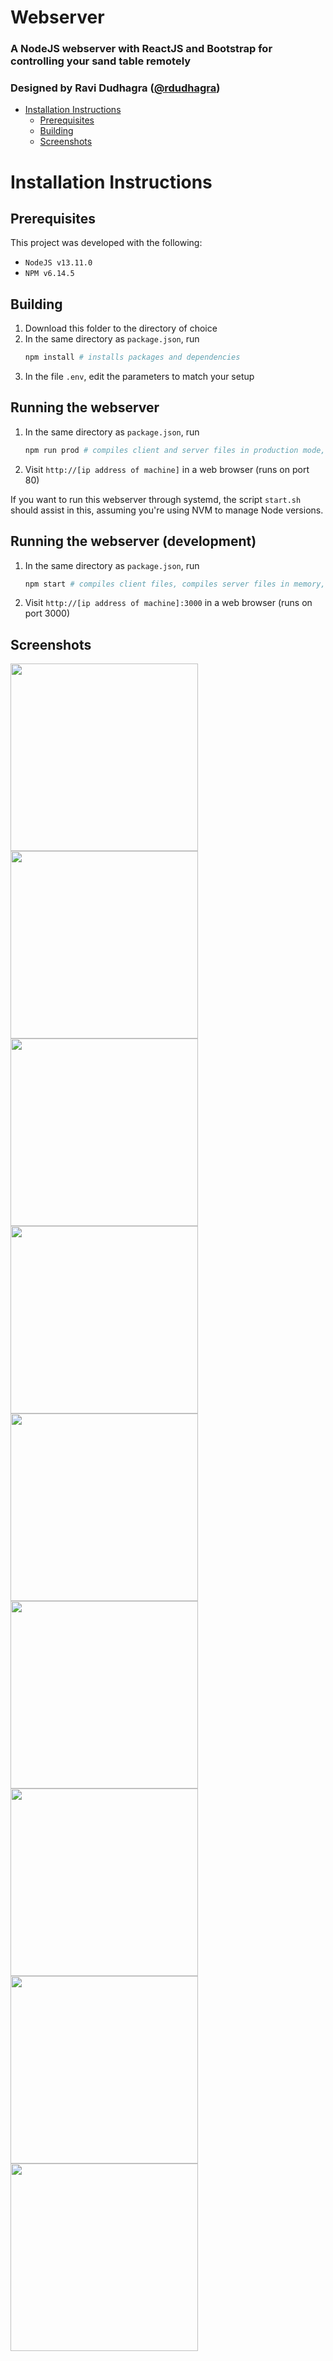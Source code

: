 # Webserver
### A NodeJS webserver with ReactJS and Bootstrap for controlling your sand table remotely
### Designed by Ravi Dudhagra ([@rdudhagra](https://github.com/rdudhagra))

- [Installation Instructions](#installation-instructions)
  - [Prerequisites](#prerequisites)
  - [Building](#building)
  - [Screenshots](#screenshots)

# Installation Instructions

## Prerequisites
This project was developed with the following:
- `NodeJS v13.11.0`
- `NPM v6.14.5`

## Building
1. Download this folder to the directory of choice
2. In the same directory as `package.json`, run
   ```bash
   npm install # installs packages and dependencies
   ```
3. In the file `.env`, edit the parameters to match your setup

## Running the webserver
1. In the same directory as `package.json`, run
   ```bash
   npm run prod # compiles client and server files in production mode, and runs server
   ```
2. Visit `http://[ip address of machine]` in a web browser (runs on port 80)

If you want to run this webserver through systemd, the script `start.sh` should assist in this, assuming you're using NVM to manage Node versions.

## Running the webserver (development)
1. In the same directory as `package.json`, run
   ```bash
   npm start # compiles client files, compiles server files in memory, starts server with nodemon (restarts on file changes)
   ```
2. Visit `http://[ip address of machine]:3000` in a web browser (runs on port 3000)

## Screenshots
<img src="images/2020-09-08-16-35-02.png" width="300">
<img src="images/2020-09-08-16-35-49.png" width="300">
<img src="images/2020-09-08-16-36-49.png" width="300">
<img src="images/2020-09-08-16-36-36.png" width="300">
<img src="images/2020-09-08-16-37-10.png" width="300">
<img src="images/2020-09-08-16-37-21.png" width="300">
<img src="images/2020-09-08-16-37-38.png" width="300">
<img src="images/2020-09-08-16-37-53.png" width="300">
<img src="images/2020-09-08-16-38-06.png" width="300">